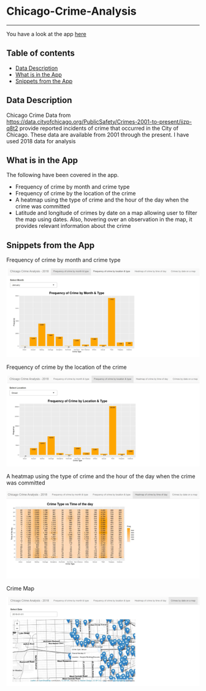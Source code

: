 # Chicago-Crime-Analysis 
---
You have a look at the app [here](https://shilpabhat.shinyapps.io/ChicagoCrime/)

## Table of contents
* [Data Description](#data-description)
* [What is in the App](#what-is-in-the-app)
* [Snippets from the App](#snippets-from-the-app)

## Data Description
Chicago Crime Data from https://data.cityofchicago.org/PublicSafety/Crimes-2001-to-present/ijzp-q8t2 provide reported incidents of crime that occurred in the City of Chicago. These data are available from 2001 through the present. I have used 2018 data for analysis

## What is in the App
The following have been covered in the app.
* Frequency of crime by month and crime type
* Frequency of crime by the location of the crime
* A heatmap using the type of crime and the hour of the day when the crime was committed
* Latitude and longitude of crimes by date on a map allowing user to filter the map using dates. Also, hovering over an observation in the map, it provides relevant information
about the crime
    
## Snippets from the App

Frequency of crime by month and crime type

![Screenshot](/img/Screenshot1.JPG)

Frequency of crime by the location of the crime

![Screenshot](/img/Screenshot2.JPG)

A heatmap using the type of crime and the hour of the day when the crime was committed

![Screenshot](/img/Screenshot3.JPG)

Crime Map

![Screenshot](/img/Screenshot4.jpg)
